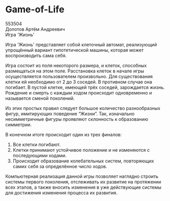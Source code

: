 # Game-of-Life

553504  
Долотов Артём Андреевич  
Игра 'Жизнь'  

Игра 'Жизнь' представляет собой клеточный автомат, реализующий упрощённый вариант гипотетической машины, которая может воспроизводить сама себя.

Игра состоит из поля некоторого размера, и клеток, способных размещаться на этом поле. Расстановка клеток в начале игры осуществляется пользователем произвольно. Для существования клетки ей необходимо от 2 до 3 соседей. В противном случае она погибает. В пустой клетке, имеющей трёх соседей, зарождается жизнь. Рождение и смерть с каждым ходом происходит одновременно и называется сменой поколений.  

Из этих простых правил следует большое количество разнообразных фигур, имитирующих поведение “Жизни”. Так, изначально несимметричные фигуры проявляют склонность к образованию симметрии.

В конечном итоге происходит один из трех финалов:  

  1.	Все клетки погибают.  
  2.	Клетки принимают устойчивое положение и не изменяются с последующими ходами.  
  3.	Происходит образование колебательных систем, повторяющих самих себя за определённое число ходов.   

Компьютерная реализация данной игры позволяет наглядно строить системы первого поколения, отслеживать их развитие на протяжении всех этапов, а также вносить изменения в уже действующие системы для достижения изменения процесса их развития.
